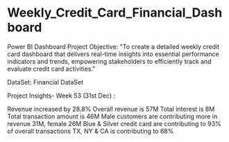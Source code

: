 # Weekly_Credit_Card_Financial_Dashboard
Power BI Dashboard
Project Objective: "To create a detailed weekly credit card dashboard that delivers real-time insights into essential performance indicators and trends, empowering stakeholders to efficiently track and evaluate credit card activities."

DataSet: Financial DataSet

Project Insights- Week 53 (31st Dec) :

Revenue increased by 28.8%
Overall revenue is 57M
Total interest is 8M 
Total transaction amount is 46M 
Male customers are contributing more in revenue 31M, female 26M
Blue & Silver credit card are contributing to 93% of overall transactions 
TX, NY & CA is contributing to 68%


